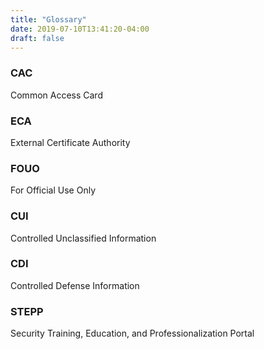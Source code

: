 ```yaml
---
title: "Glossary"
date: 2019-07-10T13:41:20-04:00
draft: false
---
```


### CAC

Common Access Card

### ECA

External Certificate Authority

### FOUO

For Official Use Only

### CUI

Controlled Unclassified Information

### CDI

Controlled Defense Information

### STEPP

Security Training, Education, and Professionalization Portal
